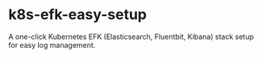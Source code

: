 # k8s-efk-easy-setup
A one-click Kubernetes EFK (Elasticsearch, Fluentbit, Kibana) stack setup for easy log management.

